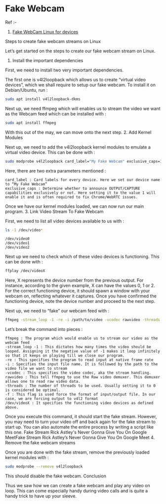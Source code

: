 # Fake Webcam

Ref :- 
1. [Fake WebCam Linux for devices](https://www.linuxfordevices.com/tutorials/linux/fake-webcam-streams)


Steps to create fake webcam streams on Linux

Let’s get started on the steps to create our fake webcam stream on Linux.
1. Install the important dependencies

First, we need to install two very important dependencies.

The first one is v4l2loopback which allows us to create “virtual video devices”, which we shall require to setup our fake webcam. To install it on Debian/Ubuntu, run :
```sh
sudo apt install v4l2loopback-dkms
```

Next up, we need ffmpeg which will enables us to stream the video we want as the Webcam feed which can be installed with :
```sh
sudo apt install ffmpeg
```

With this out of the may, we can move onto the next step.
2. Add Kernel Modules

Next up, we need to add the v4l2loopback kernel modules to emulate a virtual video device. This can be done with :
```sh
sudo modprobe v4l2loopback card_label="My Fake Webcam" exclusive_caps=1
```

Here, there are two extra parameters mentioned :

    card_label : Card labels for every device. Here we set our device name to “My Fake Webcam”
    exclusive_caps : Determine whether to announce OUTPUT/CAPTURE capabilities exclusively or not. Here setting it to the value 1 will enable it and is often required to fix Chrome/WebRTC issues.

Once we have our kernel modules loaded, we can now run our main program.
3. Link Video Stream To Fake Webcam

First, we need to list all video devices available to us with :
```sh
ls -1 /dev/video*
```
```
/dev/video0
/dev/video1
/dev/video2
```

Next up we need to check which of these video devices is functioning. This can be done with :
```sh
ffplay /dev/videoX
```

Here, X represents the device number from the previous output. For instance, according to the given example, X can have the values 0, 1 or 2. For the correct functioning device, it should spawn a window with your webcam on, reflecting whatever it captures. Once you have confirmed the functioning device, note the device number and proceed to the next step.

Next up, we need to “fake” our webcam feed with :
```sh
ffmpeg -stream_loop -1 -re -i /path/to/video -vcodec rawvideo -threads 0 -f v4l2 /dev/videoX
```

Let’s break the command into pieces :

    ffmpeg : The program which would enable us to stream our video as the webcam feed
    -stream_loop -1 : This dictates how many times the video should be looped. Assigning it the negative value of -1 makes it loop infinitely so that it keeps on playing till we close our program.
    -re : This specifies the program to read input at native frame rate
    -i : Specifies the input file name. It is followed by the path to the video file we want to stream
    -vcodec : This specifies the video codec, aka the stream handling.
    rawvideo : This tell ffmpeg to use the Raw video demuxer. This demuxer allows one to read raw video data.
    -threads : The number of threads to be used. Usually setting it to 0 is considered be optimal.
    -f : This flag is used force the format of input/output file. In our case, we are forcing output to v4l2 format
    /dev/videoX : It specifies the functioning video devices as defined above.

Once you execute this command, it should start the fake stream. However, you may need to turn your video off and back again for the fake stream to start up. You can also automate the entire process by writing a script like this one.
Fake Stream Rick Astley's Never Gonna Give You On Google MeetFake Stream Rick Astley’s Never Gonna Give You On Google Meet
4. Remove the fake webcam streams

Once you are done with the fake stream, remove the previously loaded kernel modules with :
```sh
sudo modprobe --remove v4l2loopback
```

This should disable the fake webcam.
Conclusion

Thus we saw how we can create a fake webcam and play any video on loop. This can come especially handy during video calls and is quite a handy trick to have up your sleeve.
